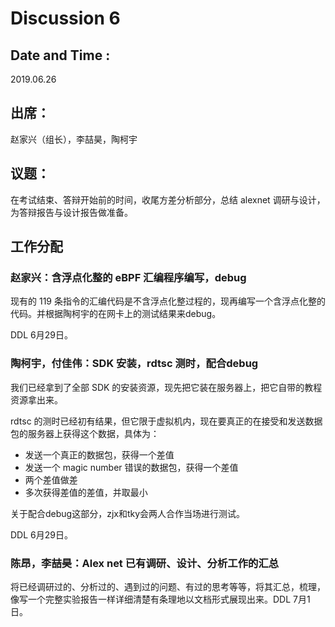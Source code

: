 # Discussion 6

## Date and Time :

2019.06.26

## 出席：

赵家兴（组长），李喆昊，陶柯宇

## 议题：

在考试结束、答辩开始前的时间，收尾方差分析部分，总结 alexnet 调研与设计，为答辩报告与设计报告做准备。

## 工作分配

### 赵家兴：含浮点化整的 eBPF 汇编程序编写，debug

现有的 119 条指令的汇编代码是不含浮点化整过程的，现再编写一个含浮点化整的代码。并根据陶柯宇的在网卡上的测试结果来debug。

DDL 6月29日。

### 陶柯宇，付佳伟：SDK 安装，rdtsc 测时，配合debug

我们已经拿到了全部 SDK 的安装资源，现先把它装在服务器上，把它自带的教程资源拿出来。

rdtsc 的测时已经初有结果，但它限于虚拟机内，现在要真正的在接受和发送数据包的服务器上获得这个数据，具体为：
- 发送一个真正的数据包，获得一个差值
- 发送一个 magic number 错误的数据包，获得一个差值
- 两个差值做差
- 多次获得差值的差值，并取最小

关于配合debug这部分，zjx和tky会两人合作当场进行测试。

DDL 6月29日。

### 陈昂，李喆昊：Alex net 已有调研、设计、分析工作的汇总

将已经调研过的、分析过的、遇到过的问题、有过的思考等等，将其汇总，梳理，像写一个完整实验报告一样详细清楚有条理地以文档形式展现出来。DDL 7月1日。